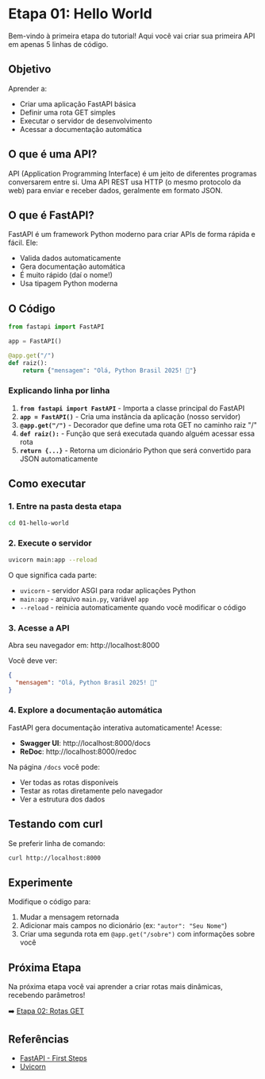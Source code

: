# Etapa 01: Hello World

Bem-vindo à primeira etapa do tutorial! Aqui você vai criar sua primeira API em apenas 5 linhas de código.

## Objetivo

Aprender a:
- Criar uma aplicação FastAPI básica
- Definir uma rota GET simples
- Executar o servidor de desenvolvimento
- Acessar a documentação automática

## O que é uma API?

API (Application Programming Interface) é um jeito de diferentes programas conversarem entre si. Uma API REST usa HTTP (o mesmo protocolo da web) para enviar e receber dados, geralmente em formato JSON.

## O que é FastAPI?

FastAPI é um framework Python moderno para criar APIs de forma rápida e fácil. Ele:
- Valida dados automaticamente
- Gera documentação automática
- É muito rápido (daí o nome!)
- Usa tipagem Python moderna

## O Código

```python
from fastapi import FastAPI

app = FastAPI()

@app.get("/")
def raiz():
    return {"mensagem": "Olá, Python Brasil 2025! 🐍"}
```

### Explicando linha por linha

1. **`from fastapi import FastAPI`** - Importa a classe principal do FastAPI
2. **`app = FastAPI()`** - Cria uma instância da aplicação (nosso servidor)
3. **`@app.get("/")`** - Decorador que define uma rota GET no caminho raiz "/"
4. **`def raiz():`** - Função que será executada quando alguém acessar essa rota
5. **`return {...}`** - Retorna um dicionário Python que será convertido para JSON automaticamente

## Como executar

### 1. Entre na pasta desta etapa

```bash
cd 01-hello-world
```

### 2. Execute o servidor

```bash
uvicorn main:app --reload
```

O que significa cada parte:
- `uvicorn` - servidor ASGI para rodar aplicações Python
- `main:app` - arquivo `main.py`, variável `app`
- `--reload` - reinicia automaticamente quando você modificar o código

### 3. Acesse a API

Abra seu navegador em: http://localhost:8000

Você deve ver:
```json
{
  "mensagem": "Olá, Python Brasil 2025! 🐍"
}
```

### 4. Explore a documentação automática

FastAPI gera documentação interativa automaticamente! Acesse:

- **Swagger UI**: http://localhost:8000/docs
- **ReDoc**: http://localhost:8000/redoc

Na página `/docs` você pode:
- Ver todas as rotas disponíveis
- Testar as rotas diretamente pelo navegador
- Ver a estrutura dos dados

## Testando com curl

Se preferir linha de comando:

```bash
curl http://localhost:8000
```

## Experimente

Modifique o código para:
1. Mudar a mensagem retornada
2. Adicionar mais campos no dicionário (ex: `"autor": "Seu Nome"`)
3. Criar uma segunda rota em `@app.get("/sobre")` com informações sobre você

## Próxima Etapa

Na próxima etapa você vai aprender a criar rotas mais dinâmicas, recebendo parâmetros!

➡️ [Etapa 02: Rotas GET](../02-rotas-get/)

## Referências

- [FastAPI - First Steps](https://fastapi.tiangolo.com/tutorial/first-steps/)
- [Uvicorn](https://www.uvicorn.org)
